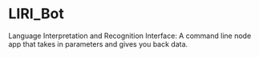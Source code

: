 # LIRI_Bot
Language Interpretation and Recognition Interface: A command line node app that takes in parameters and gives you back data.
